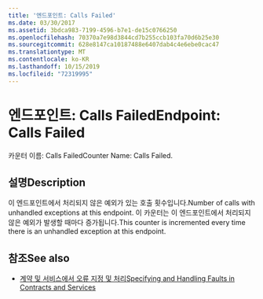 ```yaml
---
title: '엔드포인트: Calls Failed'
ms.date: 03/30/2017
ms.assetid: 3bdca983-7199-4596-b7e1-de15c0766250
ms.openlocfilehash: 70370a7e98d3844cd7b255ccb103fa70d6b25e30
ms.sourcegitcommit: 628e8147ca10187488e6407dab4c4e6ebe0cac47
ms.translationtype: MT
ms.contentlocale: ko-KR
ms.lasthandoff: 10/15/2019
ms.locfileid: "72319995"
---
```

# <a name="endpoint-calls-failed"></a><span data-ttu-id="25807-102">엔드포인트: Calls Failed</span><span class="sxs-lookup"><span data-stu-id="25807-102">Endpoint: Calls Failed</span></span>
<span data-ttu-id="25807-103">카운터 이름: Calls Failed</span><span class="sxs-lookup"><span data-stu-id="25807-103">Counter Name: Calls Failed.</span></span>  
  
## <a name="description"></a><span data-ttu-id="25807-104">설명</span><span class="sxs-lookup"><span data-stu-id="25807-104">Description</span></span>  
 <span data-ttu-id="25807-105">이 엔드포인트에서 처리되지 않은 예외가 있는 호출 횟수입니다.</span><span class="sxs-lookup"><span data-stu-id="25807-105">Number of calls with unhandled exceptions at this endpoint.</span></span> <span data-ttu-id="25807-106">이 카운터는 이 엔드포인트에서 처리되지 않은 예외가 발생할 때마다 증가됩니다.</span><span class="sxs-lookup"><span data-stu-id="25807-106">This counter is incremented every time there is an unhandled exception at this endpoint.</span></span>  
  
## <a name="see-also"></a><span data-ttu-id="25807-107">참조</span><span class="sxs-lookup"><span data-stu-id="25807-107">See also</span></span>

- [<span data-ttu-id="25807-108">계약 및 서비스에서 오류 지정 및 처리</span><span class="sxs-lookup"><span data-stu-id="25807-108">Specifying and Handling Faults in Contracts and Services</span></span>](../../specifying-and-handling-faults-in-contracts-and-services.md)
